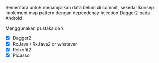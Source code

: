 Sementara untuk menampilkan data belum di commit, sekedar konsep implement mvp pattern dengan dependency injection Dagger2 pada Android

Menggunakan pustaka dari:
- [x] Dagger2
- [x] RxJava / RxJava2 or whatever
- [x] Retrofit2
- [x] Picasso